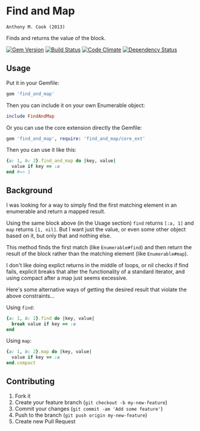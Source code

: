 Find and Map
============

    Anthony M. Cook (2013)

Finds and returns the value of the block.

[![Gem Version](https://badge.fury.io/rb/find_and_map.png)](http://badge.fury.io/rb/find_and_map)
[![Build Status](https://travis-ci.org/acook/find_and_map.png?branch=master)](https://travis-ci.org/acook/find_and_map)
[![Code Climate](https://codeclimate.com/github/acook/find_and_map.png)](https://codeclimate.com/github/acook/find_and_map)
[![Dependency Status](https://gemnasium.com/acook/find_and_map.png)](https://gemnasium.com/acook/find_and_map)

Usage
-----

Put it in your Gemfile:

```ruby
gem 'find_and_map'
```

Then you can include it on your own Enumerable object:

```ruby
include FindAndMap
```

Or you can use the core extension directly the Gemfile:

```ruby
gem 'find_and_map', require: 'find_and_map/core_ext'
```

Then you can use it like this:

```ruby
{a: 1, b: 2}.find_and_map do |key, value|
  value if key == :a
end #=> 1
```

Background
----------

I was looking for a way to simply find the first matching element in an enumerable and return a mapped result.

Using the same block above (in the Usage section) `find` returns `[:a, 1]` and `map` returns `[1, nil]`. But I want just the value, or even some other object based on it, but only that and nothing else.

This method finds the first match (like `Enumerable#find`) and then return the result of the block rather than the matching element (like `Enumerable#map`).

I don't like doing explict returns in the middle of loops, or nil checks if find fails, explicit breaks that alter the functionality of a standard iterator, and using compact after a map just seems excessive.

Here's some alternative ways of getting the desired result that violate the above constraints...

Using `find`:

````ruby
{a: 1, b: 2}.find do |key, value|
  break value if key == :a
end
````

Using `map`:

````ruby
{a: 1, b: 2}.map do |key, value|
  value if key == :a
end.compact
````

Contributing
------------

1. Fork it
2. Create your feature branch (`git checkout -b my-new-feature`)
3. Commit your changes (`git commit -am 'Add some feature'`)
4. Push to the branch (`git push origin my-new-feature`)
5. Create new Pull Request
